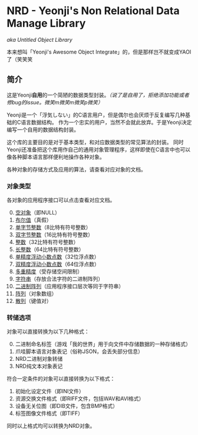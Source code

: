 # NRD - Yeonji's Non Relational Data Manage Library

_aka Untitled Object Library_

本来想叫「Yeonji's Awesome Object Integrate」的，但是那样岂不就变成YAOI了（笑笑笑

## 简介

这是Yeonji**自用**的一个简陋的数据类型封装。_（说了是自用了，拒绝添加功能或者修bug的issue。微笑m微笑m微笑p微笑）_

Yeonji是一个「浮気しない」的C语言用户，但是偶尔也会厌烦于反复编写几种基础的C语言数据结构。
作为一个忠实的用户，当然不会就此放弃。于是Yeonji决定编写一个自用的数据结构封装。

这个库的主要目的是对于基本类型，和对应数据类型的常见算法的封装。
同时Yeonji还准备把这个库用作自己的通用对象管理程序，这样即使在C语言中也可以像各种脚本语言那样便利地操作各种对象。

各种对象的存储方式及应用的算法，请查看对应对象的文档。

### 对象类型

各对象的应用程序接口可以点击查看对应文档。

0. [空对象](./null.md)（即NULL）
1. [布尔值](./boolean.md)（真假）
2. [单字节整数](./numeric.md)（8比特有符号整数）
3. [双字节整数](./numeric.md)（16比特有符号整数）
4. [整数](./numeric.md)（32比特有符号整数）
5. [长整数](./numeric.md)（64比特有符号整数）
6. [单精度浮动小数点数](./float.md)（32位浮点数）
7. [双精度浮动小数点数](./float.md)（64位浮点数）
8. [多重精度](./mp.md)（受存储空间限制）
9. [字符串](./string.md)（存放合法字符的二进制阵列）
10. [二进制阵列](./string.md)（应用程序接口层次等同于字符串）
10. [阵列](./array.md)（对象数组）
11. [散列](./hash.md)（键值对）

### 转储选项

对象可以直接转换为以下几种格式：

0. 二进制命名标签（游戏「我的世界」用于向文件中存储数据的一种存储格式）
1. 爪哇脚本语言对象表记（俗称JSON，会丢失部分信息）
65535. NRD二进制对象转储
65536. NRD纯文本对象表记

符合一定条件的对象可以直接转换为以下格式：

1. 初始化设定文件（即INI文件）
2. 资源交换文件格式（即RIFF文件，包括WAV和AVI格式）
3. 设备无关位图（即DIB文件，包含BMP格式）
4. 标签图像文件格式（即TIFF）

同时以上格式均可以转换为NRD对象。
